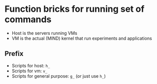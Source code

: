 # Function bricks for running set of commands
- Host is the servers running VMs
- VM is the actual (MIND) kernel that run experiments and applications
## Prefix
- Scripts for host: `h_`
- Scripts for vm: `v_`
- Scripts for general purpose: `g_` (or just use `h_`)